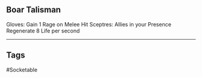 ## Boar Talisman
Gloves: Gain 1 Rage on Melee Hit
Sceptres: Allies in your Presence Regenerate 8 Life per second

---
## Tags
#Socketable
